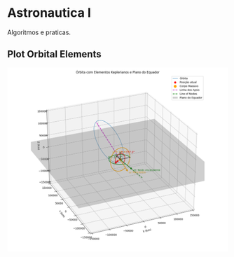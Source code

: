 # Astronautica I

Algoritmos e praticas.


## Plot Orbital Elements

![Project Screenshot](imgs/orbital.png)

